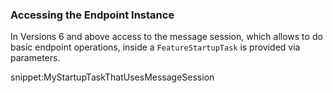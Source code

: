 ### Accessing the Endpoint Instance

In Versions 6 and above access to the message session, which allows to do basic endpoint operations, inside a `FeatureStartupTask` is provided via parameters.

snippet:MyStartupTaskThatUsesMessageSession
